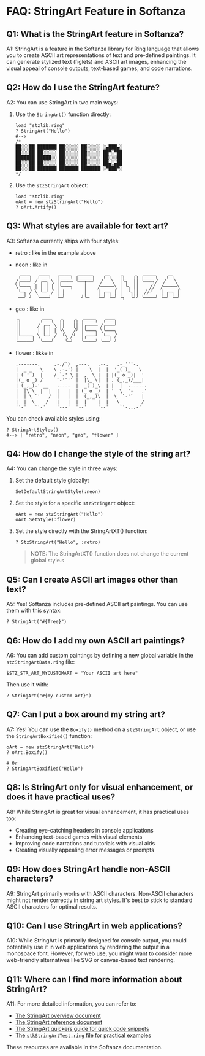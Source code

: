 # FAQ: StringArt Feature in Softanza

## Q1: What is the StringArt feature in Softanza?

A1: StringArt is a feature in the Softanza library for Ring language that allows you to create ASCII art representations of text and pre-defined paintings. It can generate stylized text (figlets) and ASCII art images, enhancing the visual appeal of console outputs, text-based games, and code narrations.

## Q2: How do I use the StringArt feature?

A2: You can use StringArt in two main ways:
1. Use the `StringArt()` function directly:
   ```ring
   load "stzlib.ring"
   ? StringArt("Hello")
   #-->
   /*
   ██░░░██ ███████ ██░░░░░ ██░░░░░ ░▄███▄░
   ██░░░██ ██░░░░░ ██░░░░░ ██░░░░░ ██▀░▀██
   ███████ █████░░ ██░░░░░ ██░░░░░ ██░░░██
   ██░░░██ ██░░░░░ ██░░░░░ ██░░░░░ ██▄░▄██
   ██░░░██ ███████ ███████ ███████ ░▀███▀░ 
   */
   ```
2. Use the `stzStringArt` object:
   ```ring
   load "stzlib.ring"
   oArt = new stzStringArt("Hello")
   ? oArt.Artify()
   ```

## Q3: What styles are available for text art?

A3: Softanza currently ships with four styles:

- retro : like in the example above
- neon : like in
	```
	 ╭───╮  ╭───╮  ╭────╮ ╭─────╮   ╭─╮   ╭╮   ╭╮ ╭────╮   ╭─╮  
	╱╭───╯ ╱ ╭─╮ ╲ │╭──── ╰──┬──╯  ╱   ╲  │╰╮  ││ ╰───╮╱  ╱   ╲ 
	╲╰───╮ │ │ │ │ │╰───╮    │    ╱─────╲ │ ╰╮ ││    ╱╱  ╱─────╲
	 ╰─╮ ╱ ╲ ╰─╯ ╱ │ │       │    │ ╭─╮ │ │  ╰╮││  ╱╱╯   │ ╭─╮ │
	 ──╯ ╯  ╰───╯  ╰─╯      ╯╰─   ╰─╯ ╰─╯ ╰╮  ╰╯╯ ╰────╯ ╰─╯ ╰─╯
	```

- geo : like in
	```
	╭╮       ╭───╮  ╭╮   ╭╮ ╭────╮  ╭───╮
	││      ╱ ╭─╮ ╲ ││   ││ │╭──── ╱╭───╯
	││      │ │ │ │ ╰╲   ╱╯ │╰───╮ ╲╰───╮
	│╰────╮ ╲ ╰─╯ ╱  ╰╲ ╱╯  │╭───╯  ╰─╮ ╱
	╰─────╯  ╰───╯    ╰─╯   ╰────╯ ╰──╯ ╯

	```
- flower : likke in
	```
	.-------.     .-./`)  ,---.   .--.   .-_'''-.   
	|  _ _   \    \ .-.') |    \  |  |  '_( )_   \  
	| ( ' )  |    / `-' \ |  ,  \ |  | |(_ o _)|  ' 
	|(_ o _) /     `-'`'` |  |\_ \|  | . (_,_)/___| 
	| (_,_).' __   .---.  |  _( )_\  | |  |  .-----.
	|  |\ \  |  |  |   |  | (_ o _)  | '  \  '-   .'
	|  | \ `'   /  |   |  |  (_,_)\  |  \  `-'`   | 
	|  |  \    /   |   |  |  |    |  |   \        / 
	''-'   `'-'    '---'  '--'    '--'    `'-...-'
	```
 
You can check available styles using:
```ring
? StringArtStyles()
#--> [ "retro", "neon", "geo", "flower" ]
```

## Q4: How do I change the style of the string art?

A4: You can change the style in three ways:
1. Set the default style globally:
   ```ring
   SetDefaultStringArtStyle(:neon)
   ```
2. Set the style for a specific `stzStringArt` object:
   ```ring
   oArt = new stzStringArt("Hello")
   oArt.SetStyle(:flower)
   ```
3. Set the style directly with the StringArtXT() function:
   ```ring
   ? StzStringArt("Hello", :retro)
   ```
   > NOTE: The StringArtXT() function does not change the current global style.s

## Q5: Can I create ASCII art images other than text?

A5: Yes! Softanza includes pre-defined ASCII art paintings. You can use them with this syntax:
```ring
? StringArt("#{Tree}")
```

## Q6: How do I add my own ASCII art paintings?

A6: You can add custom paintings by defining a new global variable in the `stzStringArtData.ring` file:
```ring
$STZ_STR_ART_MYCUSTOMART = "Your ASCII art here"
```
Then use it with:
```ring
? StringArt("#{my custom art}")
```

## Q7: Can I put a box around my string art?

A7: Yes! You can use the `Boxify()` method on a `stzStringArt` object, or use the `StringArtBoxified()` function:
```ring
oArt = new stzStringArt("Hello")
? oArt.Boxify()

# Or
? StringArtBoxified("Hello")
```

## Q8: Is StringArt only for visual enhancement, or does it have practical uses?

A8: While StringArt is great for visual enhancement, it has practical uses too:
- Creating eye-catching headers in console applications
- Enhancing text-based games with visual elements
- Improving code narrations and tutorials with visual aids
- Creating visually appealing error messages or prompts

## Q9: How does StringArt handle non-ASCII characters?

A9: StringArt primarily works with ASCII characters. Non-ASCII characters might not render correctly in string art styles. It's best to stick to standard ASCII characters for optimal results.

## Q10: Can I use StringArt in web applications?

A10: While StringArt is primarily designed for console output, you could potentially use it in web applications by rendering the output in a monospace font. However, for web use, you might want to consider more web-friendly alternatives like SVG or canvas-based text rendering.

## Q11: Where can I find more information about StringArt?

A11: For more detailed information, you can refer to:
- [The StringArt overview document](../overviews/stz-string-art-overview.md)
- [The StringArt reference document](../references/stz-string-art-reference.md)
- [The StringArt quickers guide for quick code snippets](../quickers/stz-string-art-quickers.md)
- [The `stkStringArtTest.ring` file for practical examples](../../core/test/stzStringArtTest.ring)

These resources are available in the Softanza documentation.
